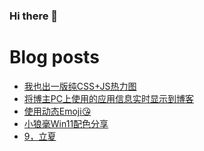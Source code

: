 ### Hi there 👋

<!--
**rebron1900/rebron1900** is a ✨ _special_ ✨ repository because its `README.md` (this file) appears on your GitHub profile.

Here are some ideas to get you started:

- 🔭 I’m currently working on ...
- 🌱 I’m currently learning ...
- 👯 I’m looking to collaborate on ...
- 🤔 I’m looking for help with ...
- 💬 Ask me about ...
- 📫 How to reach me: ...
- 😄 Pronouns: ...
- ⚡ Fun fact: ...
-->



# Blog posts
<!-- BLOG-POST-LIST:START -->
- [我也出一版纯CSS+JS热力图](https://1900.live/wo-ye-chu-yi-ban-chun-css-jsre-li-tu/)
- [将博主PC上使用的应用信息实时显示到博客](https://1900.live/pcshi-yong-de-appxin-xi-tong-bu-geng-xin-dao-bo-ke-shang/)
- [使用动态Emoji😘](https://1900.live/shi-yong-dong-tai-emoji/)
- [小狼毫Win11配色分享](https://1900.live/untitled-5/)
- [9，立夏](https://1900.live/9-li-xia/)
<!-- BLOG-POST-LIST:END -->
